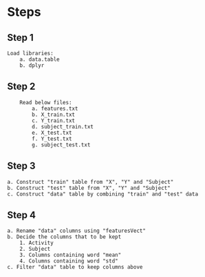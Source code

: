 # Steps
## Step 1
	Load libraries:
		a. data.table
		b. dplyr
		
## Step 2
		Read below files:
			a. features.txt
			b. X_train.txt
			c. Y_train.txt
			d. subject_train.txt
			e. X_test.txt
			f. Y_test.txt
			g. subject_test.txt
			
## Step 3
	a. Construct "train" table from "X", "Y" and "Subject"
	b. Construct "test" table from "X", "Y" and "Subject"
	c. Construct "data" table by combining "train" and "test" data
	
## Step 4
	a. Rename "data" columns using "featuresVect"
	b. Decide the columns that to be kept
		1. Activity
		2. Subject
		3. Columns containing word "mean"
		4. Columns containing word "std"
	c. Filter "data" table to keep columns above

